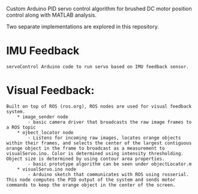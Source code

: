 Custom Arduino PID servo control algorithm for brushed DC motor position control along with MATLAB analysis.

Two separate implementations are explored in this repository.

IMU Feedback
============
    servoControl Arduino code to run servo based on IMU feedback sensor.

Visual Feedback:
================
    Built on top of ROS (ros.org), ROS nodes are used for visual feedback system.
        * image_sender node
            - basic camera driver that broadcasts the raw image frames to a ROS topic
        * ojbect_locator node
            - Listens for incoming raw images, locates orange objects within their frames, and selects the center of the largest contiguous orange object in the frame to broadcast as a measurement to visualServo.ino. Color is determined using intensity thresholding. Object size is determined by using contour area properties.
            - basic prototype algorithm can be seen under objectLocator.m
        * visualServo.ino node
            - Arduino sketch that communicates with ROS using rosserial. This node computes the PID output of the system and sends motor commands to keep the orange object in the center of the screen.